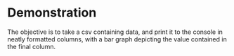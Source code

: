 # Demonstration
The objective is to take a csv containing data, and print it to the console in neatly formatted columns, with a bar graph depicting the value contained in the final column.
